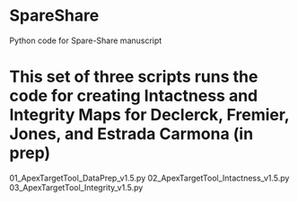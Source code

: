 # SpareShare
 Python code for Spare-Share manuscript

# This set of three scripts runs the code for creating Intactness and Integrity Maps for Declerck, Fremier, Jones, and Estrada Carmona (in prep)

01_ApexTargetTool_DataPrep_v1.5.py
02_ApexTargetTool_Intactness_v1.5.py
03_ApexTargetTool_Integrity_v1.5.py



